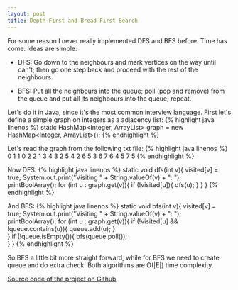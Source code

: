 ```yaml
---
layout: post
title: Depth-First and Bread-First Search
---
```

For some reason I never really implemented DFS and BFS before. Time has come. Ideas are simple:

* DFS: Go down to the neighbours and mark vertices on the way until can't; then go one step back and proceed with the rest of the neighbours. 

* BFS: Put all the neighbours into the queue; poll (pop and remove) from the queue and put all its neighbours into the queue; repeat.

Let's do it in Java, since it's the most common interview language.
First let's define a simple graph on integers as a adjacency list:
{% highlight java linenos %}
static HashMap<Integer, ArrayList<Integer>> graph = new HashMap<Integer, ArrayList<Integer>>();
{% endhighlight %}

Let's read the graph from the following txt file:
{% highlight java linenos %}
0 1
1 0 2
2 1 3 4
3 2 5
4 2 6
5 3 6 7
6 4 5
7 5
{% endhighlight %}

Now DFS:
{% highlight java linenos %}
static void dfs(int v){
	visited[v] = true; 
	System.out.print("Visiting " + String.valueOf(v) + ": ");
	printBoolArray();
	for (int u : graph.get(v)){
		if (!visited[u]){
			dfs(u);
		}
	}
}
{% endhighlight %}

And BFS:
{% highlight java linenos %}
static void bfs(int v){
	visited[v] = true; 
	System.out.print("Visiting " + String.valueOf(v) + ": ");
	printBoolArray();
	for (int u : graph.get(v)){
		if (!visited[u] && !queue.contains(u)){
			queue.add(u);
		}			
	}
	if (!queue.isEmpty()){
		bfs(queue.poll());		
	}
}
{% endhighlight %}

So BFS a little bit more straight forward, while for BFS we need to create queue and do extra check. Both algorithms are O(|E|) time complexity.

[Source code of the project on Github](https://github.com/alexsalo/algorithms_java/blob/master/src/graphs/DFS.java)